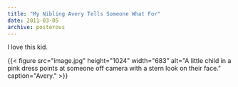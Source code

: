 ```yaml
---
title: "My Nibling Avery Tells Someone What For"
date: 2011-03-05
archive: posterous
---
```


I love this kid.

{{< figure 
	src="image.jpg" 
	height="1024" 
	width="683" 
	alt="A little child in a pink dress points at someone off camera with a stern look on their face." 
	caption="Avery." >}}
	
	